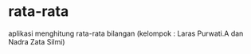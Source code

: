 rata-rata
=========

aplikasi menghitung rata-rata bilangan (kelompok : Laras Purwati.A dan Nadra Zata Silmi)
